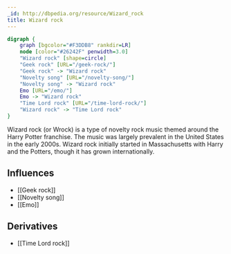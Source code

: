 ```yaml
---
_id: http://dbpedia.org/resource/Wizard_rock
title: Wizard rock
---
```


```dot
digraph {
	graph [bgcolor="#F3DDB8" rankdir=LR]
	node [color="#26242F" penwidth=3.0]
	"Wizard rock" [shape=circle]
	"Geek rock" [URL="/geek-rock/"]
	"Geek rock" -> "Wizard rock"
	"Novelty song" [URL="/novelty-song/"]
	"Novelty song" -> "Wizard rock"
	Emo [URL="/emo/"]
	Emo -> "Wizard rock"
	"Time Lord rock" [URL="/time-lord-rock/"]
	"Wizard rock" -> "Time Lord rock"
}
```

Wizard rock (or Wrock) is a type of novelty rock music themed around the Harry Potter franchise. The music was largely prevalent in the United States in the early 2000s. Wizard rock initially started in Massachusetts with Harry and the Potters, though it has grown internationally.

## Influences
- [[Geek rock]]
- [[Novelty song]]
- [[Emo]]

## Derivatives
- [[Time Lord rock]]
